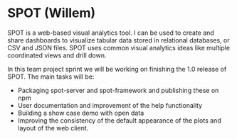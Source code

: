 # SPOT (Willem)

SPOT is a web-based visual analytics tool. I can be used to create and share dashboards to visualize tabular data stored in relational databases, or CSV and JSON files. SPOT uses common visual analytics ideas like multiple 
coordinated views and drill down.

In this team project sprint we will be working on finishing the 1.0 release of SPOT. The main tasks will be:
- Packaging spot-server and spot-framework and publishing these on npm
- User documentation and improvement of the help functionality
- Building a show case demo with open data
- Improving the consistency of the default appearance of the plots and layout of the web client.
